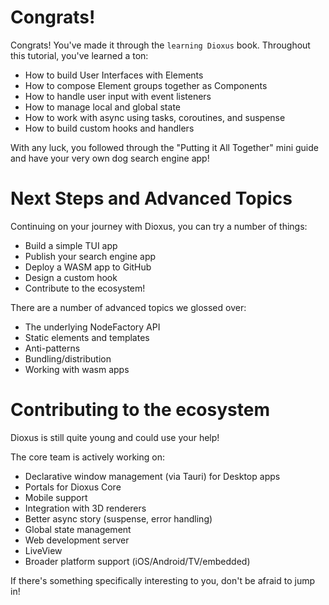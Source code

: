 # Congrats!

Congrats! You've made it through the `learning Dioxus` book. Throughout this tutorial, you've learned a ton:

- How to build User Interfaces with Elements
- How to compose Element groups together as Components
- How to handle user input with event listeners
- How to manage local and global state
- How to work with async using tasks, coroutines, and suspense
- How to build custom hooks and handlers

With any luck, you followed through the "Putting it All Together" mini guide and have your very own dog search engine app!

# Next Steps and Advanced Topics

Continuing on your journey with Dioxus, you can try a number of things:

- Build a simple TUI app 
- Publish your search engine app
- Deploy a WASM app to GitHub
- Design a custom hook
- Contribute to the ecosystem!

There are a number of advanced topics we glossed over:

- The underlying NodeFactory API
- Static elements and templates
- Anti-patterns
- Bundling/distribution
- Working with wasm apps

# Contributing to the ecosystem

Dioxus is still quite young and could use your help!

The core team is actively working on:

- Declarative window management (via Tauri) for Desktop apps
- Portals for Dioxus Core
- Mobile support 
- Integration with 3D renderers
- Better async story (suspense, error handling)
- Global state management
- Web development server
- LiveView
- Broader platform support (iOS/Android/TV/embedded)

If there's something specifically interesting to you, don't be afraid to jump in!

